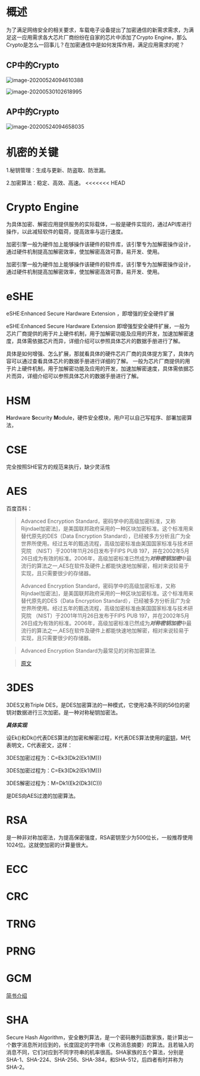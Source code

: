 

# 概述

为了满足网络安全的相关要求，车载电子设备提出了加密通信的新需求需求，为满足这一应用需求各大芯片厂商纷纷在自家的芯片中添加了Crypto Engine，那么Crypto是怎么一回事儿？在加密通信中是如何发挥作用，满足应用需求的呢？

## CP中的Crypto

![image-20200524094610388](C:\Users\zheng\AppData\Roaming\Typora\typora-user-images\image-20200524094610388.png)

![image-20200530102618995](C:\Users\zheng\AppData\Roaming\Typora\typora-user-images\image-20200530102618995.png)

## AP中的Crypto

![image-20200524094658035](C:\Users\zheng\AppData\Roaming\Typora\typora-user-images\image-20200524094658035.png)

# 机密的关键

1.秘钥管理：生成与更新、防盗取、防泄漏。

2.加密算法：稳定、高效、高速。
<<<<<<< HEAD

# Crypto Engine

为具体加密、解密应用提供服务的实际载体，一般是硬件实现的，通过API库进行操作，以此减轻软件的载荷，提高效率与运行速度。

加密引擎一般为硬件加上能够操作该硬件的软件库，该引擎专为加解密操作设计，通过硬件机制提高加解密效率，使加解密高效可靠，易开发、使用。


加密引擎一般为硬件加上能够操作该硬件的软件库，该引擎专为加解密操作设计，通过硬件机制提高加解密效率，使加解密高效可靠，易开发、使用。

# eSHE

eSHE:Enhanced Secure Hardware Extension ，即增强的安全硬件扩展

eSHE:Enhanced Secure Hardware Extension 即增强型安全硬件扩展，一般为芯片厂商提供的用于片上硬件机制，用于加解密功能及应用的开发，加速加解密速度，具体需依据芯片而异，详细介绍可以参照具体芯片的数据手册进行了解。

具体是如何增强、怎么扩展，那就看具体的硬件芯片厂商的具体提方案了，具体内容可以通过查看具体芯片的数据手册进行详细的了解。
一般为芯片厂商提供的用于片上硬件机制，用于加解密功能及应用的开发，加速加解密速度，具体需依据芯片而异，详细介绍可以参照具体芯片的数据手册进行了解。
# HSM

**H**ardware **S**ecurity **M**odule，硬件安全模块，用户可以自己写程序、部署加密算法，



# CSE

完全按照SHE官方的规范来执行，缺少灵活性



# AES

百度百科：

> Advanced Encryption Standard，密码学中的高级加密标准，又称Rijndael加密法]，是美国联邦政府采用的一种区块加密标准。这个标准用来替代原先的DES（Data Encryption Standard），已经被多方分析且广为全世界所使用。经过五年的甄选流程，高级加密标准由美国国家标准与技术研究院 （NIST）于2001年11月26日发布于FIPS PUB 197，并在2002年5月26日成为有效的标准。2006年，高级加密标准已然成为***对称密钥加密***中最流行的算法之一,AES在软件及硬件上都能快速地加解密，相对来说较易于实现，且只需要很少的存储器。
>
> Advanced Encryption Standard，密码学中的高级加密标准，又称Rijndael加密法]，是美国联邦政府采用的一种区块加密标准。这个标准用来替代原先的DES（Data Encryption Standard），已经被多方分析且广为全世界所使用。经过五年的甄选流程，高级加密标准由美国国家标准与技术研究院 （NIST）于2001年11月26日发布于FIPS PUB 197，并在2002年5月26日成为有效的标准。2006年，高级加密标准已然成为***对称密钥加密***中最流行的算法之一,AES在软件及硬件上都能快速地加解密，相对来说较易于实现，且只需要很少的存储器。

>  Advanced Encryption Standard为最常见的对称加密算法.

> [原文](https://blog.csdn.net/qq_28205153/article/details/55798628)

# 3DES

3DES又称Triple DES，是DES加密算法的一种模式，它使用2条不同的56位的密钥对数据进行三次加密。是一种对称秘钥加密法。

***具体实现***

设Ek()和Dk()代表DES算法的加密和解密过程，K代表DES算法使用的[密钥](https://baike.baidu.com/item/密钥)，M代表明文，C代表密文，这样：

3DES加密过程为：C=Ek3(Dk2(Ek1(M)))

3DES加密过程为：C=Ek3(Dk2(Ek1(M)))

3DES解密过程为：M=Dk1(Ek2(Dk3(C)))

是DES向AES过渡的加密算法。

# RSA

是一种非对称加密法，为提高保密强度，RSA密钥至少为500位长，一般推荐使用1024位。这就使加密的计算量很大。

# ECC



# CRC 



# TRNG



# PRNG



# GCM

[简书介绍](https://blog.csdn.net/T0mato_/article/details/53160772)

# SHA

Secure Hash Algorithm，安全散列算法，是一个密码散列函数家族，能计算出一个数字消息所对应到的，长度固定的字符串（又称消息摘要）的算法。且若输入的消息不同，它们对应到不同字符串的机率很高。SHA家族的五个算法，分别是SHA-1、SHA-224、SHA-256、SHA-384，和SHA-512，后四者有时并称为SHA-2。